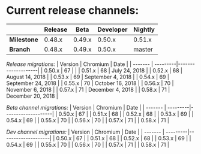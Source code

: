 # Current release channels:

|          | Release |  Beta  | Developer | Nightly|
| ---------| ------- | ------ | --------- | ------ |
| **Milestone** | 0.48.x| 0.49.x | 0.50.x | 0.51.x |
| **Branch** | 0.48.x | 0.49.x | 0.50.x | master |




*Release migrations:*
| Version | Chromium | Date               |
| ------- | ---------|--------------------|
| 0.50.x  |    67    |                    |
| 0.51.x  |    68    | July 24, 2018      |
| 0.52.x  |    68    | August 14, 2018    |
| 0.53.x  |    69    | September 4, 2018  |
| 0.54.x  |    69    | September 24, 2018 |
| 0.55.x  |    70    | October 16, 2018   |
| 0.56.x  |    70    | November 6, 2018   |
| 0.57.x  |    71    | December 4, 2018   |
| 0.58.x  |    71    | December 20, 2018   |


*Beta channel migrations:*
| Version | Chromium | Date               |
| ------- | ---------|--------------------|
| 0.50.x  |    67    |
| 0.51.x  |    68    | 
| 0.52.x  |    68    |
| 0.53.x  |    69    |
| 0.54.x  |    69    |
| 0.55.x  |    70    |
| 0.56.x  |    70    |
| 0.57.x  |    71    |
| 0.58.x  |    71    |
 

*Dev channel migrations:*
| Version | Chromium | Date               |
| ------- | ---------|--------------------|
| 0.50.x  |    67    | 
| 0.51.x  |    68    | 
| 0.52.x  |    68    | 
| 0.53.x  |    69    |
| 0.54.x  |    69    | 
| 0.55.x  |    70    | 
| 0.56.x  |    70    | 
| 0.57.x  |    71    | 
| 0.58.x  |    71    | 
 

